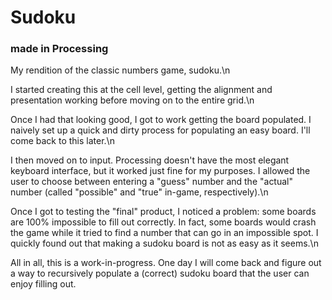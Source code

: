 # Sudoku
### made in Processing
My rendition of the classic numbers game, sudoku.\n

I started creating this at the cell level, getting the alignment and presentation working before moving on to the entire grid.\n

Once I had that looking good, I got to work getting the board populated. I naively set up a quick and dirty process for populating an easy board. I'll come back to this later.\n

I then moved on to input. Processing doesn't have the most elegant keyboard interface, but it worked just fine for my purposes. I allowed the user to choose between
entering a "guess" number and the "actual" number (called "possible" and "true" in-game, respectively).\n

Once I got to testing the "final" product, I noticed a problem: some boards are 100% impossible to fill out correctly. In fact, some boards would crash the game 
while it tried to find a number that can go in an impossible spot. I quickly found out that making a sudoku board is not as easy as it seems.\n

All in all, this is a work-in-progress. One day I will come back and figure out a way to recursively populate a (correct) sudoku board that the user can enjoy filling out.
